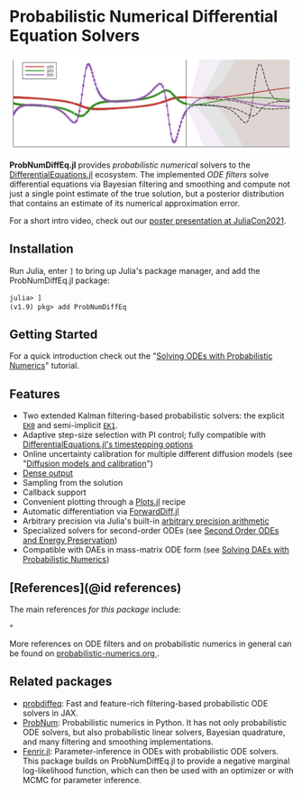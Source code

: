 # Probabilistic Numerical Differential Equation Solvers

![Banner](https://raw.githubusercontent.com/nathanaelbosch/ProbNumDiffEq.jl/main/examples/banner.svg)

__ProbNumDiffEq.jl__ provides _probabilistic numerical_ solvers to the
[DifferentialEquations.jl](https://diffeq.sciml.ai/stable/) ecosystem.
The implemented _ODE filters_ solve differential equations via Bayesian filtering and smoothing and compute not just a single point estimate of the true solution, but a posterior distribution that contains an estimate of its numerical approximation error.

For a short intro video, check out our [poster presentation at JuliaCon2021](https://www.youtube.com/watch?v=EMFl6ytP3iQ).

## Installation

Run Julia, enter `]` to bring up Julia's package manager, and add the ProbNumDiffEq.jl package:

```
julia> ]
(v1.9) pkg> add ProbNumDiffEq
```

## Getting Started

For a quick introduction check out the "[Solving ODEs with Probabilistic Numerics](@ref)" tutorial.

## Features

- Two extended Kalman filtering-based probabilistic solvers: the explicit [`EK0`](@ref) and semi-implicit [`EK1`](@ref).
- Adaptive step-size selection with PI control;
  fully compatible with [DifferentialEquations.jl's timestepping options](https://docs.sciml.ai/DiffEqDocs/stable/extras/timestepping/)
- Online uncertainty calibration for multiple different diffusion models (see "[Diffusion models and calibration](@ref)")
- [Dense output](@ref)
- Sampling from the solution
- Callback support
- Convenient plotting through a [Plots.jl](https://docs.juliaplots.org/latest/) recipe
- Automatic differentiation via [ForwardDiff.jl](https://github.com/JuliaDiff/ForwardDiff.jl)
- Arbitrary precision via Julia's built-in [arbitrary precision arithmetic](https://docs.julialang.org/en/v1/manual/integers-and-floating-point-numbers/#Arbitrary-Precision-Arithmetic)
- Specialized solvers for second-order ODEs (see [Second Order ODEs and Energy Preservation](@ref))
- Compatible with DAEs in mass-matrix ODE form (see [Solving DAEs with Probabilistic Numerics](@ref))


## [References](@id references)

The main references _for this package_ include:

```@bibliography
*
```

More references on ODE filters and on probabilistic numerics in general can be found on [probabilistic-numerics.org ](https://www.probabilistic-numerics.org/research/general/).


## Related packages

- [probdiffeq](https://pnkraemer.github.io/probdiffeq/): Fast and feature-rich filtering-based probabilistic ODE solvers in JAX.
- [ProbNum](https://probnum.readthedocs.io/en/latest/): Probabilistic numerics in Python. It has not only probabilistic ODE solvers, but also probabilistic linear solvers, Bayesian quadrature, and many filtering and smoothing implementations.
- [Fenrir.jl](https://github.com/nathanaelbosch/Fenrir.jl): Parameter-inference in ODEs with probabilistic ODE solvers. This package builds on ProbNumDiffEq.jl to provide a negative marginal log-likelihood function, which can then be used with an optimizer or with MCMC for parameter inference.

